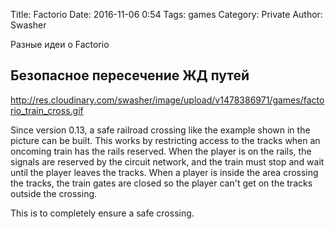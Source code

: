 Title: Factorio
Date: 2016-11-06 0:54
Tags: games
Category: Private
Author: Swasher

Разные идеи о Factorio

Безопасное пересечение ЖД путей
----------------------------------

http://res.cloudinary.com/swasher/image/upload/v1478386971/games/factorio_train_cross.gif

Since version 0.13, a safe railroad crossing like the example shown in the picture can be built. 
This works by restricting access to the tracks when an oncoming train has the rails reserved. 
When the player is on the rails, the signals are reserved by the circuit network, and the train 
must stop and wait until the player leaves the tracks. When a player is inside the area crossing 
the tracks, the train gates are closed so the player can't get on the tracks outside the crossing. 

This is to completely ensure a safe crossing.

